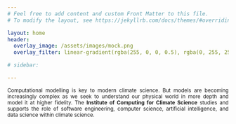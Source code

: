 ```yaml
---
# Feel free to add content and custom Front Matter to this file.
# To modify the layout, see https://jekyllrb.com/docs/themes/#overriding-theme-defaults

layout: home
header:
  overlay_image: /assets/images/mock.png
  overlay_filter: linear-gradient(rgba(255, 0, 0, 0.5), rgba(0, 255, 255, 0.5))

# sidebar:

---
```

<style>
.page__title {
  margin-left: 1.25em;
  margin-top: 0.25em;
  margin-bottom: 2em;
}
#masthead-title {
  display: none; // hide the site title on the home page as the splash has the title
}
.main {
  text-align:justify;
  font-size:smaller;
}
</style>

<p class="main">
Computational modelling is key to modern climate science. But models are becoming
increasingly complex as we seek to understand our physical world in more depth
and model it at higher fidelity. The <strong>Institute of Computing
for Climate Science</strong> studies and supports the role of software engineering, computer science, artificial
intelligence, and data science within climate science.
</p>
